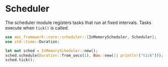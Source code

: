 # Scheduler

The scheduler module registers tasks that run at fixed intervals. Tasks execute when `tick()` is called.

```rust
use aei_framework::core::scheduler::{InMemoryScheduler, Scheduler};
use std::time::Duration;

let mut sched = InMemoryScheduler::new();
sched.schedule(Duration::from_secs(1), Box::new(|| println!("tick")));
sched.tick();
```
